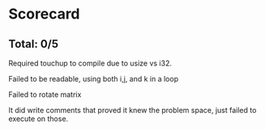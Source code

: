 # Scorecard

## Total: 0/5

Required touchup to compile due to usize vs i32.

Failed to be readable, using both i,j, and k in a loop

Failed to rotate matrix

It did write comments that proved it knew the problem space, just failed to execute on those.